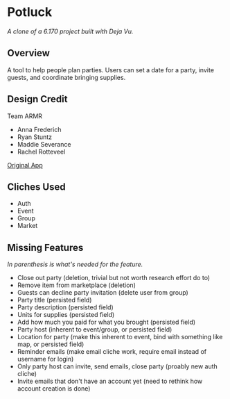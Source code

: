 # Potluck

*A clone of a 6.170 project built with Deja Vu.*

## Overview
A tool to help people plan parties. Users can set a date for a party, invite guests, and coordinate bringing supplies.

## Design Credit
Team ARMR
- Anna Frederich
- Ryan Stuntz
- Maddie Severance
- Rachel Rotteveel

[Original App](http://potluck-armr.herokuapp.com/)

## Cliches Used
- Auth
- Event
- Group
- Market

## Missing Features
*In parenthesis is what's needed for the feature.*
- Close out party (deletion, trivial but not worth research effort do to)
- Remove item from marketplace (deletion)
- Guests can decline party invitation (delete user from group)
- Party title (persisted field)
- Party description (persisted field)
- Units for supplies (persisted field)
- Add how much you paid for what you brought (persisted field)
- Party host (inherent to event/group, or persisted field)
- Location for party (make this inherent to event, bind with something like map, or persisted field)
- Reminder emails (make email cliche work, require email instead of username for login)
- Only party host can invite, send emails, close party (proably new auth cliche)
- Invite emails that don't have an account yet (need to rethink how account creation is done)
